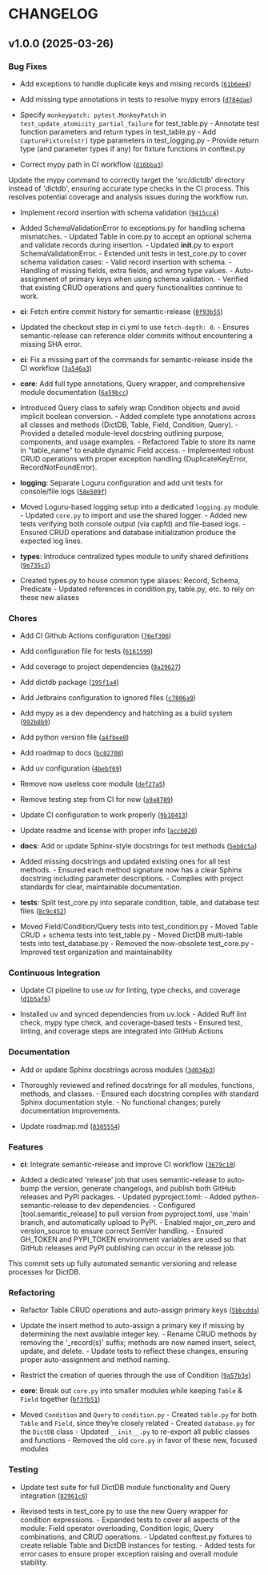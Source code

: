 # CHANGELOG


## v1.0.0 (2025-03-26)

### Bug Fixes

- Add exceptions to handle duplicate keys and mising records
  ([`61b6ee4`](https://github.com/mhbxyz/dictdb/commit/61b6ee4cfd38a98acbf611659c7742edf116fd68))

- Add missing type annotations in tests to resolve mypy errors
  ([`d784dae`](https://github.com/mhbxyz/dictdb/commit/d784dae491f8b1285639998fdf0e7c47e16039cd))

- Specify `monkeypatch: pytest.MonkeyPatch` in `test_update_atomicity_partial_failure` for
  test_table.py - Annotate test function parameters and return types in test_table.py - Add
  `CaptureFixture[str]` type parameters in test_logging.py - Provide return type (and parameter
  types if any) for fixture functions in conftest.py

- Correct mypy path in CI workflow
  ([`d16bba3`](https://github.com/mhbxyz/dictdb/commit/d16bba3c815d189d3e9402090578eb51a7b3997f))

Update the mypy command to correctly target the 'src/dictdb' directory instead of 'dictdb', ensuring
  accurate type checks in the CI process. This resolves potential coverage and analysis issues
  during the workflow run.

- Implement record insertion with schema validation
  ([`9415cc4`](https://github.com/mhbxyz/dictdb/commit/9415cc4177a351c6554ce39d311ff45bddd9069f))

- Added SchemaValidationError to exceptions.py for handling schema mismatches. - Updated Table in
  core.py to accept an optional schema and validate records during insertion. - Updated __init__.py
  to export SchemaValidationError. - Extended unit tests in test_core.py to cover schema validation
  cases: - Valid record insertion with schema. - Handling of missing fields, extra fields, and wrong
  type values. - Auto-assignment of primary keys when using schema validation. - Verified that
  existing CRUD operations and query functionalities continue to work.

- **ci**: Fetch entire commit history for semantic-release
  ([`0f93b55`](https://github.com/mhbxyz/dictdb/commit/0f93b55650a0b7dcc10bf2ebaa7a4ecab735bcca))

- Updated the checkout step in ci.yml to use `fetch-depth: 0`. - Ensures semantic-release can
  reference older commits without encountering a missing SHA error.

- **ci**: Fix a missing part of the commands for semantic-release inside the CI workflow
  ([`3a546a3`](https://github.com/mhbxyz/dictdb/commit/3a546a30e9e7062532eafce0c9ccafd6121cfdf8))

- **core**: Add full type annotations, Query wrapper, and comprehensive module documentation
  ([`6a59bcc`](https://github.com/mhbxyz/dictdb/commit/6a59bccd8ae8847e0aabf4269cf9f9f1cf291f5a))

- Introduced Query class to safely wrap Condition objects and avoid implicit boolean conversion. -
  Added complete type annotations across all classes and methods (DictDB, Table, Field, Condition,
  Query). - Provided a detailed module-level docstring outlining purpose, components, and usage
  examples. - Refactored Table to store its name in "table_name" to enable dynamic Field access. -
  Implemented robust CRUD operations with proper exception handling (DuplicateKeyError,
  RecordNotFoundError).

- **logging**: Separate Loguru configuration and add unit tests for console/file logs
  ([`58e509f`](https://github.com/mhbxyz/dictdb/commit/58e509f0f43b206642d712a6590df9686385d821))

- Moved Loguru-based logging setup into a dedicated `logging.py` module. - Updated `core.py` to
  import and use the shared logger. - Added new tests verifying both console output (via capfd) and
  file-based logs. - Ensured CRUD operations and database initialization produce the expected log
  lines.

- **types**: Introduce centralized types module to unify shared definitions
  ([`9e735c3`](https://github.com/mhbxyz/dictdb/commit/9e735c30451289e3188c831d9d84fe51466a7410))

- Created types.py to house common type aliases: Record, Schema, Predicate - Updated references in
  condition.py, table.py, etc. to rely on these new aliases

### Chores

- Add CI Github Actions configuration
  ([`76ef306`](https://github.com/mhbxyz/dictdb/commit/76ef3064390548e021392ac77bd42d33c20d9d96))

- Add configuration file for tests
  ([`6161599`](https://github.com/mhbxyz/dictdb/commit/6161599f32eca36a0736264a7a5323b9f423bcac))

- Add coverage to project dependencies
  ([`0a29627`](https://github.com/mhbxyz/dictdb/commit/0a29627ee968e9a827832d8a7c364bccd9a4df0d))

- Add dictdb package
  ([`195f1a4`](https://github.com/mhbxyz/dictdb/commit/195f1a45a7a188550c5dbcae25adcbc11556f041))

- Add Jetbrains configuration to ignored files
  ([`c7806a9`](https://github.com/mhbxyz/dictdb/commit/c7806a9f770b4ff0df3e9a6b451529150061f450))

- Add mypy as a dev dependency and hatchling as a build system
  ([`992b8b9`](https://github.com/mhbxyz/dictdb/commit/992b8b94cc6e1c1cda631f972e2bed66bab11d56))

- Add python version file
  ([`a4fbee0`](https://github.com/mhbxyz/dictdb/commit/a4fbee069070ab20424f847a7f714d70b0430f6b))

- Add roadmap to docs
  ([`bc02708`](https://github.com/mhbxyz/dictdb/commit/bc027081b138452a2d701ff9ddf220e38857f392))

- Add uv configuration
  ([`4bebf69`](https://github.com/mhbxyz/dictdb/commit/4bebf69cb65c4bc146aa1d8a177303cf1800d0cf))

- Remove now useless core module
  ([`def27a5`](https://github.com/mhbxyz/dictdb/commit/def27a506d4fdf95dc761196af4aba5ad8d7f4c7))

- Remove testing step from CI for now
  ([`a9a8789`](https://github.com/mhbxyz/dictdb/commit/a9a8789b9a8e037206ea03acf5e6731b0bbdb35e))

- Update CI configuration to work properly
  ([`9b10413`](https://github.com/mhbxyz/dictdb/commit/9b1041388e7c47d4e4ceb6013b84832bc8cf92d7))

- Update readme and license with proper info
  ([`accb020`](https://github.com/mhbxyz/dictdb/commit/accb020ce990599749196d0484cf9b9048290ec8))

- **docs**: Add or update Sphinx-style docstrings for test methods
  ([`5eb0c5a`](https://github.com/mhbxyz/dictdb/commit/5eb0c5a5cce46c5777c24bdd16b59dbef0aae2b3))

- Added missing docstrings and updated existing ones for all test methods. - Ensured each method
  signature now has a clear Sphinx docstring including parameter descriptions. - Complies with
  project standards for clear, maintainable documentation.

- **tests**: Split test_core.py into separate condition, table, and database test files
  ([`8c9c452`](https://github.com/mhbxyz/dictdb/commit/8c9c452e3f8f9cec02538fdef574511c09d2b468))

- Moved Field/Condition/Query tests into test_condition.py - Moved Table CRUD + schema tests into
  test_table.py - Moved DictDB multi-table tests into test_database.py - Removed the now-obsolete
  test_core.py - Improved test organization and maintainability

### Continuous Integration

- Update CI pipeline to use uv for linting, type checks, and coverage
  ([`d1b5af6`](https://github.com/mhbxyz/dictdb/commit/d1b5af65a875febc76ec32a4517781650c59fb09))

- Installed uv and synced dependencies from uv.lock - Added Ruff lint check, mypy type check, and
  coverage-based tests - Ensured test, linting, and coverage steps are integrated into GitHub
  Actions

### Documentation

- Add or update Sphinx docstrings across modules
  ([`3d034b3`](https://github.com/mhbxyz/dictdb/commit/3d034b393f9aebb9a08e3859faef1f4c8c169750))

- Thoroughly reviewed and refined docstrings for all modules, functions, methods, and classes. -
  Ensured each docstring complies with standard Sphinx documentation style. - No functional changes;
  purely documentation improvements.

- Update roadmap.md
  ([`8305554`](https://github.com/mhbxyz/dictdb/commit/83055542d7bfdd7fe3829d27a71368243fefc0dc))

### Features

- **ci**: Integrate semantic-release and improve CI workflow
  ([`3679c10`](https://github.com/mhbxyz/dictdb/commit/3679c103ffd31a8efb9c28673c2d342ff3094ee5))

- Added a dedicated 'release' job that uses semantic-release to auto-bump the version, generate
  changelogs, and publish both GitHub releases and PyPI packages. - Updated pyproject.toml: - Added
  python-semantic-release to dev dependencies. - Configured [tool.semantic_release] to pull version
  from pyproject.toml, use 'main' branch, and automatically upload to PyPI. - Enabled major_on_zero
  and version_source to ensure correct SemVer handling. - Ensured GH_TOKEN and PYPI_TOKEN
  environment variables are used so that GitHub releases and PyPI publishing can occur in the
  release job.

This commit sets up fully automated semantic versioning and release processes for DictDB.

### Refactoring

- Refactor Table CRUD operations and auto-assign primary keys
  ([`5bbcdda`](https://github.com/mhbxyz/dictdb/commit/5bbcdda545c0c24dd044926dae8391c90be0e0d2))

- Update the insert method to auto-assign a primary key if missing by determining the next available
  integer key. - Rename CRUD methods by removing the '_record(s)' suffix; methods are now named
  insert, select, update, and delete. - Update tests to reflect these changes, ensuring proper
  auto-assignment and method naming.

- Restrict the creation of queries through the use of Condition
  ([`9a57b3e`](https://github.com/mhbxyz/dictdb/commit/9a57b3e6745d03f5901463e521f6f9411e79dc4b))

- **core**: Break out `core.py` into smaller modules while keeping `Table` & `Field` together
  ([`bf3fb51`](https://github.com/mhbxyz/dictdb/commit/bf3fb5182dbad1a9500f1785a438af05b59f50f4))

- Moved `Condition` and `Query` to `condition.py` - Created `table.py` for both `Table` and `Field`,
  since they’re closely related - Created `database.py` for the `DictDB` class - Updated
  `__init__.py` to re-export all public classes and functions - Removed the old `core.py` in favor
  of these new, focused modules

### Testing

- Update test suite for full DictDB module functionality and Query integration
  ([`82961c6`](https://github.com/mhbxyz/dictdb/commit/82961c68ec64549954cde612cfec23795c200940))

- Revised tests in test_core.py to use the new Query wrapper for condition expressions. - Expanded
  tests to cover all aspects of the module: Field operator overloading, Condition logic, Query
  combinations, and CRUD operations. - Updated conftest.py fixtures to create reliable Table and
  DictDB instances for testing. - Added tests for error cases to ensure proper exception raising and
  overall module stability.
